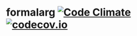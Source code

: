 # formalarg [![Code Climate](https://codeclimate.com/github/Amande-WP5/formalarg/badges/gpa.svg)](https://codeclimate.com/github/Amande-WP5/formalarg) [![codecov.io](https://codecov.io/github/Amande-WP5/formalarg/coverage.svg?branch=master)](https://codecov.io/github/Amande-WP5/formalarg?branch=master)

